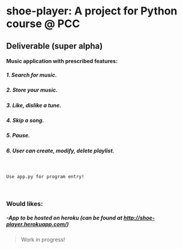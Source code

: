 # shoe-player: A project for Python course @ PCC
## Deliverable (super alpha)
#### Music application with prescribed features:
##### 1. Search for music.
##### 2. Store your music.
##### 3. Like, dislike a tune.
##### 4. Skip a song.
##### 5. Pause.
##### 6. User can create, modify, delete playlist.
&nbsp;
```sh
Use app.py for program entry!
```

&nbsp;
### Would likes:
##### -App to be hosted on heroku (can be found at http://shoe-player.herokuapp.com/)
> Work in progress!
